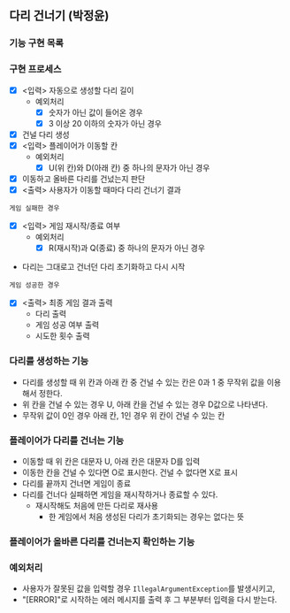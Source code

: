 ## 다리 건너기 (박정윤)

### 기능 구현 목록

### 구현 프로세스
- [x] <입력> 자동으로 생성할 다리 길이
  - 예외처리
    - [x] 숫자가 아닌 값이 들어온 경우
    - [x] 3 이상 20 이하의 숫자가 아닌 경우
- [x] 건널 다리 생성
- [x] <입력> 플레이어가 이동할 칸
  - 예외처리
    - [x] U(위 칸)와 D(아래 칸) 중 하나의 문자가 아닌 경우
- [x] 이동하고 올바른 다리를 건넜는지 판단
- [x] <출력> 사용자가 이동할 때마다 다리 건너기 결과

`게임 실패한 경우`
- [x] <입력> 게임 재시작/종료 여부
  - 예외처리
    - [x] R(재시작)과 Q(종료) 중 하나의 문자가 아닌 경우
- 다리는 그대로고 건너던 다리 초기화하고 다시 시작

`게임 성공한 경우`
- [x] <출력> 최종 게임 결과 출력
  - 다리 출력
  - 게임 성공 여부 출력
  - 시도한 횟수 출력

### 다리를 생성하는 기능
- 다리를 생성할 때 위 칸과 아래 칸 중 건널 수 있는 칸은 0과 1 중 무작위 값을 이용해서 정한다.
- 위 칸을 건널 수 있는 경우 U, 아래 칸을 건널 수 있는 경우 D값으로 나타낸다.
- 무작위 값이 0인 경우 아래 칸, 1인 경우 위 칸이 건널 수 있는 칸

### 플레이어가 다리를 건너는 기능
- 이동할 때 위 칸은 대문자 U, 아래 칸은 대문자 D를 입력
- 이동한 칸을 건널 수 있다면 O로 표시한다. 건널 수 없다면 X로 표시
- 다리를 끝까지 건너면 게임이 종료
- 다리를 건너다 실패하면 게임을 재시작하거나 종료할 수 있다. 
  - 재시작해도 처음에 만든 다리로 재사용
    - 한 게임에서 처음 생성된 다리가 초기화되는 경우는 없다는 뜻

### 플레이어가 올바른 다리를 건너는지 확인하는 기능

### 예외처리

- 사용자가 잘못된 값을 입력할 경우 `IllegalArgumentException`를 발생시키고,
- "[ERROR]"로 시작하는 에러 메시지를 출력 후 그 부분부터 입력을 다시 받는다.